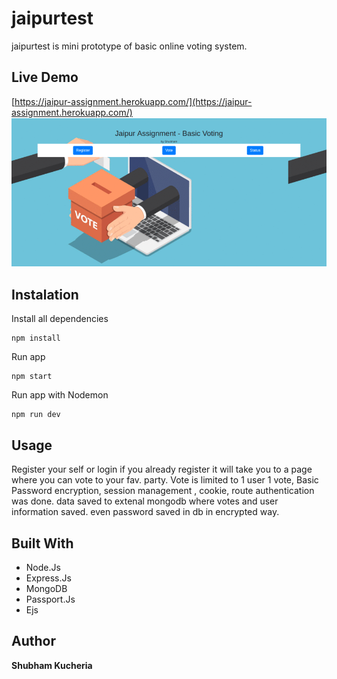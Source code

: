 # jaipurtest
jaipurtest is mini prototype of basic online voting system.


## Live Demo

[https://jaipur-assignment.herokuapp.com/](https://jaipur-assignment.herokuapp.com/)
![testjaipur](https://github.com/shubhamkucheria/jaipurtest/blob/master/testjaipur.gif)


## Instalation

Install all dependencies

```
npm install
```

Run app

```
npm start
```

Run app with Nodemon

```
npm run dev
```

## Usage

Register your self or login if you already register it will take you to a page where you can vote to your fav. party.
Vote is limited to 1 user 1 vote,
Basic Password encryption, session management , cookie, route authentication was done.
data saved to extenal mongodb where votes and user information saved.
even password saved in db in encrypted way.


## Built With

* Node.Js
* Express.Js
* MongoDB
* Passport.Js
* Ejs

## Author

**Shubham Kucheria**



